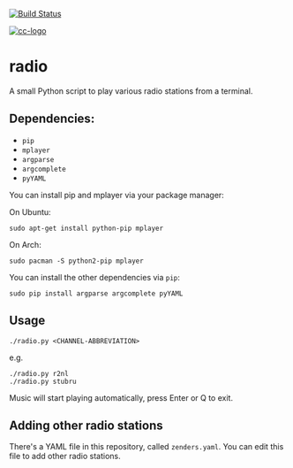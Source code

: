 [![Build Status](https://travis-ci.org/GijsTimmers/radio.svg)](https://travis-ci.org/GijsTimmers/radio)

[![cc-logo](https://licensebuttons.net/l/by-sa/4.0/88x31.png)](https://creativecommons.org/licenses/by-sa/4.0/)


# radio
A small Python script to play various radio stations from a terminal.

## Dependencies:
- `pip`
- `mplayer`
- `argparse`
- `argcomplete`
- `pyYAML`


You can install pip and mplayer via your package manager:

On Ubuntu:
    
    sudo apt-get install python-pip mplayer

On Arch:
    
    sudo pacman -S python2-pip mplayer
    
You can install the other dependencies via `pip`:

    sudo pip install argparse argcomplete pyYAML 

## Usage

    ./radio.py <CHANNEL-ABBREVIATION>

e.g.

    ./radio.py r2nl
    ./radio.py stubru

Music will start playing automatically, press Enter or Q to exit.

## Adding other radio stations
There's a YAML file in this repository, called `zenders.yaml`. You can edit
this file to add other radio stations.
